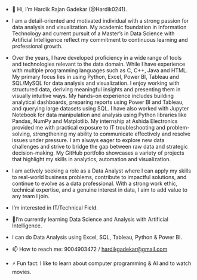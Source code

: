 - 👋 Hi, I’m Hardik Rajan Gadekar (@Hardik0241).

- I am a detail-oriented and motivated individual with a strong passion for data analysis and visualization. My academic foundation in Information Technology and current pursuit of a Master’s in Data Science with Artificial Intelligence reflect my commitment to continuous learning and professional growth.

- Over the years, I have developed proficiency in a wide range of tools and technologies relevant to the data domain. While I have experience with multiple programming languages such as C, C++, Java and HTML. My primary focus lies in using Python, Excel, Power BI, Tableau and SQL/MySQL for data analysis and visualization. I enjoy working with structured data, deriving meaningful insights and presenting them in visually intuitive ways. My hands-on experience includes building analytical dashboards, preparing reports using Power BI and Tableau, and querying large datasets using SQL. I have also worked with Jupyter Notebook for data manipulation and analysis using Python libraries like Pandas, NumPy and Matplotlib. My internship at Ashida Electronics provided me with practical exposure to IT troubleshooting and problem-solving, strengthening my ability to communicate effectively and resolve issues under pressure. I am always eager to explore new data challenges and strive to bridge the gap between raw data and strategic decision-making. My GitHub portfolio showcases a variety of projects that highlight my skills in analytics, automation and visualization.

- I am actively seeking a role as a Data Analyst where I can apply my skills to real-world business problems, contribute to impactful solutions, and continue to evolve as a data professional. With a strong work ethic, technical expertise, and a genuine interest in data, I aim to add value to any team I join.

-  I’m interested in IT/Technical Field.
- 🌱I’m currently learning Data Science and Analysis with Artificial Intelligence.
- I can do Data Analysis using Excel, SQL, Tableau, Python & Power BI.
- 📫 How to reach me: 9004903472 / hardikgadekar@gmail.com
- ⚡ Fun fact: I like to learn about computer programming & AI and to watch movies.
